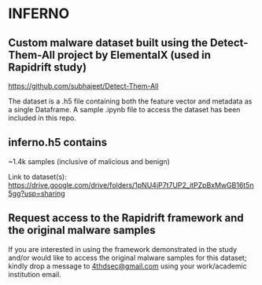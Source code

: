 # INFERNO
## Custom malware dataset built using the Detect-Them-All project by ElementalX (used in Rapidrift study)
https://github.com/subhajeet/Detect-Them-All

The dataset is a .h5 file containing both the feature vector and metadata as a single Dataframe. A sample .ipynb file to access the dataset has been included in this repo.

## inferno.h5 contains 
~1.4k samples (inclusive of malicious and benign)

Link to dataset(s): https://drive.google.com/drive/folders/1pNU4jP7t7UP2_itPZpBxMwGB16t5n5gg?usp=sharing

## Request access to the Rapidrift framework and the original malware samples
If you are interested in using the framework demonstrated in the study and/or would like to access the original malware samples for this dataset; kindly drop a message to 4thdsec@gmail.com using your work/academic institution email.
